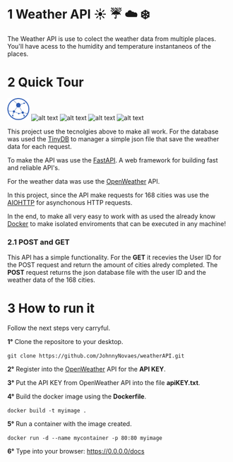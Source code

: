 # 1 Weather API :sunny: :umbrella: :cloud: :snowflake:

The Weather API is use to colect the weather data from multiple places.
You'll have acess to the humidity and temperature instantaneos of the places.


# 2 Quick Tour
<img src="https://raw.githubusercontent.com/aio-libs/aiohttp/master/docs/aiohttp-plain.svg" alt="alt text" width="50"/> <img src="https://dbdb.io/media/logos/tinydb.png" alt="alt text" width="150"/> 
<img src="https://fastapi.tiangolo.com/img/logo-margin/logo-teal.png" alt="alt text" width="125"/>
<img src="https://www.docker.com/sites/default/files/d8/styles/role_icon/public/2019-07/horizontal-logo-monochromatic-white.png?itok=SBlK2TGU" alt="alt text" width="125"/> <img src="https://openweathermap.org/themes/openweathermap/assets/img/logo_white_cropped.png" alt="alt text" width="125"/>


This project use the tecnolgies above to make all work. For the database was used the [TinyDB](https://tinydb.readthedocs.io/en/latest/) to manager a simple json file that save the weather data for each request.

To make the API was use the [FastAPI](https://fastapi.tiangolo.com/). A web framework for building fast and reliable API's.

For the weather data was use the [OpenWeather](https://openweathermap.org/api) API.

In this project, since the API make requests for 168 cities was use the [AIOHTTP](https://docs.aiohttp.org/en/stable/) for asynchonous HTTP requests.

In the end, to make all very easy to work with as used the already know [Docker](docker) to make isolated enviroments that can be executed in any machine!

### 2.1 POST and GET
This API has a simple functionality. For the **GET** it recevies the User ID for the POST request and return the amount of cities alredy completed.
The **POST** request returns the json database file with the user ID and the weather data of the 168 cities.

# 3 How to run it
Follow the next steps very carryful.

**1°** Clone the repositore to your desktop.

`git clone https://github.com/JohnnyNovaes/weatherAPI.git`

**2°** Register into the [OpenWeather](https://openweathermap.org/api) API for the **API KEY**.

**3°** Put the API KEY from OpenWeather API into the file **apiKEY.txt**.

**4°** Build the docker image using the **Dockerfile**.
     
`docker build -t myimage .`

**5°** Run a container with the image created.

`docker run -d --name mycontainer -p 80:80 myimage`

**6°** Type into your browser: https://0.0.0.0/docs

